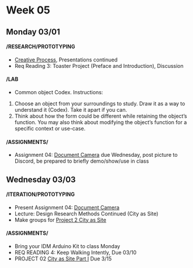# Week 05
## Monday 03/01

#### /RESEARCH/PROTOTYPING
* [Creative Process](Project1_creative_process.md), Presentations continued
* Req Reading 3: Toaster Project (Preface and Introduction), Discussion

#### /LAB

* Common object Codex. Instructions: 
1. Choose an object from your surroundings to study. Draw it as a way to understand it (Codex). Take it apart if you can. 
2. Think about how the form could be different while retaining the object’s function. You may also think about modifying the object’s function for a specific context or use-case. 

#### /ASSIGNMENTS/
* Assignment 04: [Document Camera](4_document_camera.md) due Wednesday, post picture to Discord, be prepared to briefly demo/show/use in class  

## Wednesday 03/03

#### /ITERATION/PROTOTYPING

* Present Assignment 04: [Document Camera](4_document_camera.md)
* Lecture: Design Research Methods Continued (City as Site)
* Make groups for [Project 2 City as Site](Project2_CityasSite.md)

#### /ASSIGNMENTS/

* Bring your IDM Arduino Kit to class Monday
* REQ READING 4: Keep Walking Intently, Due 03/10  
* PROJECT 02 [City as Site Part I](Project2_CityasSite.md) Due 3/15


